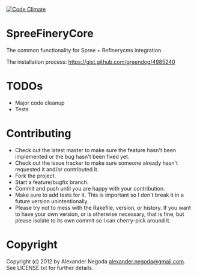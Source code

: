 [![Code Climate](https://codeclimate.com/github/shoponrails/spreefinery_core.png)](https://codeclimate.com/github/shoponrails/spreefinery_core)

SpreeFineryCore
==============

The common functionality for Spree + Refinerycms integration

The installation process: https://gist.github.com/greendog/4985240

TODOs
=====

* Major code cleanup
* Tests


Contributing
==============

* Check out the latest master to make sure the feature hasn't been implemented or the bug hasn't been fixed yet.
* Check out the issue tracker to make sure someone already hasn't requested it and/or contributed it.
* Fork the project.
* Start a feature/bugfix branch.
* Commit and push until you are happy with your contribution.
* Make sure to add tests for it. This is important so I don't break it in a future version unintentionally.
* Please try not to mess with the Rakefile, version, or history. If you want to have your own version, or is otherwise necessary, that is fine, but please isolate to its own commit so I can cherry-pick around it.

Copyright
==============

Copyright (c) 2012 by Alexander Negoda <alexander.negoda@gmail.com>. See LICENSE.txt for further details.
